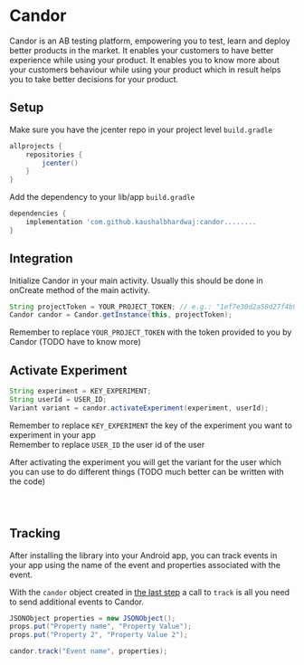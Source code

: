 # Candor
Candor is an AB testing platform, empowering you to test, learn and deploy better products in the market. It enables your customers to have better experience while using your product. It enables you to know more about your customers behaviour while using your product which in result helps you to take better decisions for your product.

## Setup
Make sure you have the jcenter repo in your project level `build.gradle`  
```gradle
allprojects {
    repositories {
        jcenter()
    }
}
```

Add the dependency to your lib/app `build.gradle`  
```gradle
dependencies {
    implementation 'com.github.kaushalbhardwaj:candor........
}
```

## Integration
Initialize Candor in your main activity. Usually this should be done in onCreate method of the main activity.

```java
String projectToken = YOUR_PROJECT_TOKEN; // e.g.: "1ef7e30d2a58d27f4b90c42e31d6d7ad" 
Candor candor = Candor.getInstance(this, projectToken);
```
Remember to replace `YOUR_PROJECT_TOKEN` with the token provided to you by Candor (TODO have to know more)

## Activate Experiment
```java
String experiment = KEY_EXPERIMENT;
String userId = USER_ID;
Variant variant = candor.activateExperiment(experiment, userId);
```
Remember to replace `KEY_EXPERIMENT` the key of the experiment you want to experiment in your app  
Remember to replace `USER_ID` the user id of the user

After activating the experiment you will get the variant for the user which you can use to do different things
(TODO much better can be written with the code)

```java




```

## Tracking
After installing the library into your Android app, you can track events in your app using the name of the event and properties associated with the event.

With the `candor` object created in [the last step](#integration) a call to `track` is all you need to send additional events to Candor.

```java
JSONObject properties = new JSONObject();
props.put("Property name", "Property Value");
props.put("Property 2", "Property Value 2");

candor.track("Event name", properties);
```

